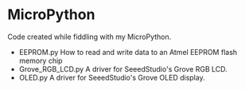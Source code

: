 MicroPython
===========

Code created while fiddling with my MicroPython.

* EEPROM.py
  How to read and write data to an Atmel EEPROM flash memory chip
* Grove_RGB_LCD.py
  A driver for SeeedStudio's Grove RGB LCD.
* OLED.py
  A driver for SeeedStudio's Grove OLED display.
